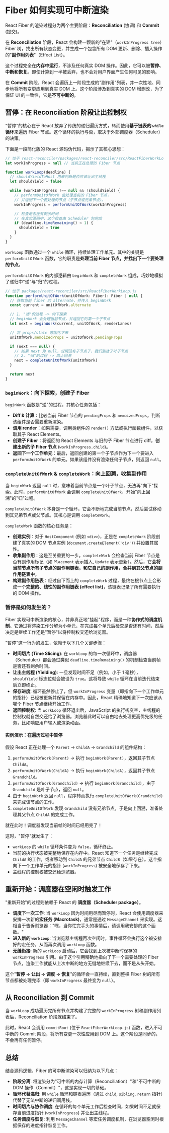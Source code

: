 # Fiber 如何实现可中断渲染

React Fiber 的渲染过程分为两个主要阶段：**Reconciliation** (协调) 和 **Commit** (提交)。

在 **Reconciliation** 阶段，React 会构建一颗新的"在建"（`workInProgress tree`）Fiber 树，找出所有状态变更，并生成一个包含所有 DOM 更新、删除、插入操作的"**副作用列表**"（Effect List）。

这个过程完全在**内存中运行**，不涉及任何真实 DOM 操作。因此，它可以被**暂停、中断和恢复**。即使计算到一半被丢弃，也不会对用户界面产生任何可见的影响。

在 **Commit** 阶段，React 会遍历上一阶段生成的"副作用"列表，并一次性地、同步地将所有变更应用到真实 DOM 上。这个阶段涉及到真实的 DOM 增删改，为了保证 UI 的一致性，它是**不可中断的**。

## 暂停：在 Reconciliation 阶段让出控制权

"暂停"的核心在于 React 放弃了传统的递归遍历方式，转而使用**基于链表的 `while` 循环**来遍历 Fiber 节点。这个循环的执行与否，取决于外部调度器（Scheduler）的决策。

下面是一段简化版的 React 源码伪代码，揭示了其核心思想：

```js
// 位于 react-reconciler/packages/react-reconciler/src/ReactFiberWorkLoop.js
let workInProgress = null // 当前正在处理的 Fiber 节点

function workLoop(deadline) {
  // shouldYieldToHost 用来判断是否应该让出主线程
  let shouldYield = false

  while (workInProgress !== null && !shouldYield) {
    // performUnitOfWork 会处理当前的 Fiber 节点，
    // 并返回下一个要处理的节点（子节点或兄弟节点）。
    workInProgress = performUnitOfWork(workInProgress)

    // 检查是否还有剩余时间
    // 在真实源码中，这个检查由 Scheduler 包完成
    if (deadline.timeRemaining() < 1) {
      shouldYield = true
    }
  }
}
```

`workLoop` 函数通过一个 `while` 循环，持续处理工作单元。其中的关键是 `performUnitOfWork` 函数，它的职责是**处理当前 Fiber 节点，并找出下一个要处理的节点**。

`performUnitOfWork` 的内部逻辑由 `beginWork` 和 `completeWork` 组成，巧妙地模拟了递归中"递"与"归"的过程。

```js
// 位于 packages/react-reconciler/src/ReactFiberWorkLoop.js
function performUnitOfWork(unitOfWork: Fiber): Fiber | null {
  // 获取当前 fiber 的 alternate，并传入 beginWork
  const current = unitOfWork.alternate

  // 1. "递"的过程 -> 向下探索
  // beginWork 会处理当前节点，并返回它的第一个子节点
  let next = beginWork(current, unitOfWork, renderLanes)

  // 将 props/state 等固化下来
  unitOfWork.memoizedProps = unitOfWork.pendingProps

  if (next === null) {
    // 如果 next 为 null，说明没有子节点了，我们到达了叶子节点
    // 2. "归"的过程 -> 向上回溯
    next = completeUnitOfWork(unitOfWork)
  }

  return next
}
```

### `beginWork`：向下探索，创建子 Fiber

`beginWork` 函数是"递"的过程，其核心任务包括：

- **Diff & 计算**：比较当前 Fiber 节点的 `pendingProps` 和 `memoizedProps`，判断该组件是否需要重新渲染。
- **调用 render**：如果需要，调用类组件的 `render()` 方法或执行函数组件，以获取其子 React Elements。
- **创建子 Fiber**：将返回的 React Elements 与旧的子 Fiber 节点进行 diff，**创建出新的子 Fiber 节点** (`workInProgress.child`)。
- **返回下一个工作单元**：最后，返回创建的第一个子节点作为下一个要进入 `performUnitOfWork` 的单元。如果该组件没有渲染任何子节点，则返回 `null`。

### `completeUnitOfWork` & `completeWork`：向上回溯，收集副作用

当 `beginWork` 返回 `null` 时，意味着当前节点是一个叶子节点，无法再"向下"探索。此时，`performUnitOfWork` 会调用 `completeUnitOfWork`，开始"向上回溯"的"归"过程。

`completeUnitOfWork` 本身是一个循环，它会不断地完成当前节点，然后尝试移动到其兄弟节点或父节点。其核心是调用 `completeWork`。

`completeWork` 函数的核心任务是：

- **创建实例**：对于 `HostComponent` (例如 `<div>`)，正是在 `completeWork` 阶段创建了真实的 DOM 节点实例 (`document.createElement('div')`) 并设置其属性。
- **收集副作用**：这是至关重要的一步。`completeWork` 会检查当前 Fiber 节点是否有副作用标记（如 `Placement` 表示插入, `Update` 表示更新）。然后，它**会将当前节点所有子节点的副作用链表，和它自己的副作用，合并到其父节点的副作用链表中**。
- **构建副作用链表**：经过自下而上的 `completeWork` 过程，最终在根节点上会形成一个**完整的、线性的副作用链表 (effect list)**，该链表记录了所有需要执行的 DOM 操作。

### 暂停是如何发生的？

Fiber 实现可中断渲染的核心，并非真正地"挂起"程序，而是一种**协作式的调度机制**。它通过将渲染工作分解为小单元，在完成每个单元后检查是否还有时间，然后决定是继续工作还是"暂停"以将控制权交还给浏览器。

"暂停"这一行为的发生，依赖于以下几个关键步骤：

- **时间切片 (Time Slicing)**: 在 `workLoop` 的每一次循环中，调度器（Scheduler）都会通过类似 `deadline.timeRemaining()` 的机制检查当前帧是否还有剩余时间。
- **让出主线程 (Yielding)**: 一旦发现时间不足（例如，小于 1 毫秒），`shouldYield` 标志位就会被设为 `true`。这将导致 `while` 循环在当前迭代结束后立即终止。
- **保存进度**: 循环虽然停止了，但 `workInProgress` 变量（即指向下一个工作单元的指针）已经被更新并保留在内存中。因此，React 精确地知道下一次应该从哪个 Fiber 节点继续开始工作。
- **返回控制权**: 当 `workLoop` 循环退出后，JavaScript 的执行栈变空，主线程的控制权就自然交还给了浏览器。浏览器此时可以自由地去处理更高优先级的任务，比如响应用户输入或渲染动画。

#### 实例演示：在遍历过程中暂停

假设 React 正在处理一个 `Parent` -> `ChildA` -> `Grandchild` 的组件结构：

1.  `performUnitOfWork(Parent)` -> 执行 `beginWork(Parent)`，返回其子节点 `ChildA`。
2.  `performUnitOfWork(ChildA)` -> 执行 `beginWork(ChildA)`，返回其子节点 `Grandchild`。
3.  `performUnitOfWork(Grandchild)` -> 执行 `beginWork(Grandchild)`，由于 `Grandchild` 是叶子节点，返回 `null`。
4.  由于 `beginWork` 返回 `null`，程序转而执行 `completeUnitOfWork(Grandchild)` 来完成该节点的工作。
5.  `completeUnitOfWork` 发现 `Grandchild` 没有兄弟节点，于是向上回溯，准备处理其父节点 `ChildA` 的完成工作。

就在此时！调度器发现当前帧的时间已经用完了！

这时，"暂停"就发生了：

- `workLoop` 的 `while` 循环条件变为 `false`，循环终止。
- 当前的执行状态被完整地保存在内存中。React 知道下一个任务是继续完成 `ChildA` 的工作，或者移动到 `ChildA` 的兄弟节点 `ChildB`（如果存在）。这个指向下一个工作单元的指针 (`workInProgress`) 被安全地保存了下来。
- 主线程的控制权被交还给浏览器。

## 重新开始：调度器在空闲时触发工作

"重新开始"的过程则依赖于 React 的 **调度器（Scheduler package）**。

- **调度下一次工作**: 当 `workLoop` 因为时间用尽而暂停时，React 会使用调度器来安排一次新的**宏任务 (Macrotask)**，通常是通过 `MessageChannel` 来实现。这相当于告诉浏览器："嘿，当你忙完手头的事情后，请调用我安排的这个函数。"
- **进入新的 `workLoop`**: 当浏览器主线程再次空闲时，事件循环会执行这个被安排好的宏任务，从而再次调用 `workLoop` 函数。
- **无缝衔接**: 新的 `workLoop` 启动后，它会找到上次被中断时保存的 `workInProgress` 引用。由于这个引用精确地指向了下一个需要处理的 Fiber 节点，渲染工作就能从上次中断的地方无缝地继续下去，而不是从头开始。

这个"**暂停 -> 让出 -> 调度 -> 恢复**"的循环会一直持续，直到整棵 Fiber 树的所有节点都被处理完毕（即 `workInProgress` 最终变为 `null`）。

## 从 Reconciliation 到 Commit

当 `workLoop` 成功遍历完所有节点并构建了完整的 `workInProgress` 树和副作用列表后，Reconciliation 阶段就结束了。

此时，React 会调用 `commitRoot` (位于 `ReactFiberWorkLoop.js`) 函数，进入不可中断的 Commit 阶段，将所有变更一次性应用到 DOM 上。这个阶段是同步的，不会再有任何暂停。

## 总结

结合源码逻辑，Fiber 的可中断渲染可以归纳为以下几点：

- **阶段分离**: 将渲染分为"可中断的内存计算（Reconciliation）"和"不可中断的 DOM 操作（Commit）"，这是实现一切的基础。
- **循环代替递归**: 用 `while` 循环和链表遍历（通过 `child`, `sibling`, `return` 指针）代替了无法中断的递归调用栈。
- **时间切片与协作调度**: 在循环的每个单元工作后检查时间，如果时间不足就保存当前进度指针 (`workInProgress`) 并让出主线程。
- **任务调度与恢复**: 利用 `MessageChannel` 等宏任务调度机制，在浏览器空闲时根据保存的进度指针恢复工作。
